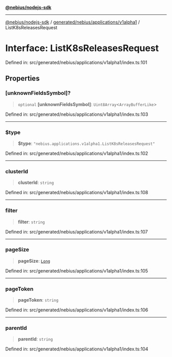 [**@nebius/nodejs-sdk**](../../../../../README.md)

---

[@nebius/nodejs-sdk](../../../../../README.md) / [generated/nebius/applications/v1alpha1](../README.md) / ListK8sReleasesRequest

# Interface: ListK8sReleasesRequest

Defined in: src/generated/nebius/applications/v1alpha1/index.ts:101

## Properties

### \[unknownFieldsSymbol\]?

> `optional` **\[unknownFieldsSymbol\]**: `Uint8Array`\<`ArrayBufferLike`\>

Defined in: src/generated/nebius/applications/v1alpha1/index.ts:103

---

### $type

> **$type**: `"nebius.applications.v1alpha1.ListK8sReleasesRequest"`

Defined in: src/generated/nebius/applications/v1alpha1/index.ts:102

---

### clusterId

> **clusterId**: `string`

Defined in: src/generated/nebius/applications/v1alpha1/index.ts:108

---

### filter

> **filter**: `string`

Defined in: src/generated/nebius/applications/v1alpha1/index.ts:107

---

### pageSize

> **pageSize**: [`Long`](../../../../../runtime/protos/core/classes/Long.md)

Defined in: src/generated/nebius/applications/v1alpha1/index.ts:105

---

### pageToken

> **pageToken**: `string`

Defined in: src/generated/nebius/applications/v1alpha1/index.ts:106

---

### parentId

> **parentId**: `string`

Defined in: src/generated/nebius/applications/v1alpha1/index.ts:104

